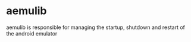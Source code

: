 # aemulib
aemulib is responsible for managing the startup, shutdown and restart of the android emulator
